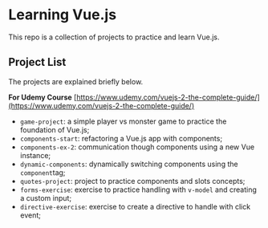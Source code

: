 # Learning Vue.js

This repo is a collection of projects to practice and learn Vue.js.

## Project List

The projects are explained briefly below.

**For Udemy Course** [https://www.udemy.com/vuejs-2-the-complete-guide/](https://www.udemy.com/vuejs-2-the-complete-guide/)

* `game-project`: a simple player vs monster game to practice the foundation of Vue.js;
* `components-start`: refactoring a Vue.js app with components;
* `components-ex-2`: communication though components using a new Vue instance;
* `dynamic-components`: dynamically switching components using the `component`tag;
* `quotes-project`: project to practice components and slots concepts;
* `forms-exercise`: exercise to practice handling with `v-model` and creating a custom input;
* `directive-exercise`: exercise to create a directive to handle with click event;
